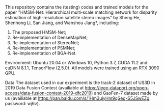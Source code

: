 This repository contains the (testing) codes and trained models for the paper "HMSM-Net: Hierarchical multi-scale matching network for disparity estimation of high-resolution satellite stereo images" by Sheng He, Shenhong Li, San Jiang, and Wanshou Jiang*, including:

1. The proposed HMSM-Net;
2. Re-implementation of DenseMapNet;
3. Re-implementation of StereoNet;
4. Re-implementation of PSMNet;
5. Re-implementation of BGA-Net.

Environment:
Ubuntu 20.04 or Windows 10, Python 3.7, CUDA 11.2 and cuDNN 8.1.1, TensorFlow (2.5.0). All models were trained using an RTX 3090 GPU.

Data
The dataset used in our experiment is the track-2 dataset of US3D in 2019 Data Fusion Contest (availiable at https://ieee-dataport.org/open-access/data-fusion-contest-2019-dfc2019) and GaoFen-7 dataset made by us (availiable at https://pan.baidu.com/s/1Hm3ujyHm9qSeg-S5JSwEZg, password: wj6v).
